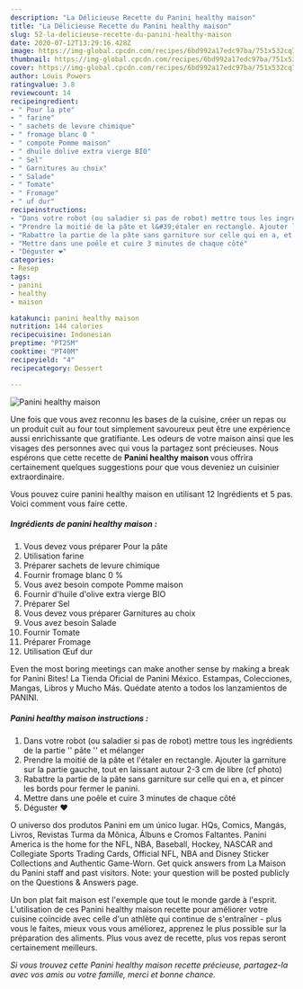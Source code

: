 ```yaml
---
description: "La Délicieuse Recette du Panini healthy maison"
title: "La Délicieuse Recette du Panini healthy maison"
slug: 52-la-delicieuse-recette-du-panini-healthy-maison
date: 2020-07-12T13:29:16.428Z
image: https://img-global.cpcdn.com/recipes/6bd992a17edc97ba/751x532cq70/panini-healthy-maison-photo-principale-de-la-recette.jpg
thumbnail: https://img-global.cpcdn.com/recipes/6bd992a17edc97ba/751x532cq70/panini-healthy-maison-photo-principale-de-la-recette.jpg
cover: https://img-global.cpcdn.com/recipes/6bd992a17edc97ba/751x532cq70/panini-healthy-maison-photo-principale-de-la-recette.jpg
author: Louis Powers
ratingvalue: 3.8
reviewcount: 14
recipeingredient:
- " Pour la pte"
- " farine"
- " sachets de levure chimique"
- " fromage blanc 0 "
- " compote Pomme maison"
- " dhuile dolive extra vierge BIO"
- " Sel"
- " Garnitures au choix"
- " Salade"
- " Tomate"
- " Fromage"
- " uf dur"
recipeinstructions:
- "Dans votre robot (ou saladier si pas de robot) mettre tous les ingrédients de la partie &#39;&#39; pâte &#39;&#39; et mélanger"
- "Prendre la moitié de la pâte et l&#39;étaler en rectangle. Ajouter la garniture sur la partie gauche, tout en laissant autour 2-3 cm de libre (cf photo)"
- "Rabattre la partie de la pâte sans garniture sur celle qui en a, et pincer les bords pour fermer le panini."
- "Mettre dans une poêle et cuire 3 minutes de chaque côté"
- "Déguster ❤️"
categories:
- Resep
tags:
- panini
- healthy
- maison

katakunci: panini healthy maison 
nutrition: 144 calories
recipecuisine: Indonesian
preptime: "PT25M"
cooktime: "PT40M"
recipeyield: "4"
recipecategory: Dessert

---
```



![Panini healthy maison](https://img-global.cpcdn.com/recipes/6bd992a17edc97ba/751x532cq70/panini-healthy-maison-photo-principale-de-la-recette.jpg)

Une fois que vous avez reconnu les bases de la cuisine, créer un repas ou un produit cuit au four tout simplement savoureux peut être une expérience aussi enrichissante que gratifiante. Les odeurs de votre maison ainsi que les visages des personnes avec qui vous la partagez sont précieuses. Nous espérons que cette recette de <strong> Panini healthy maison </strong> vous offrira certainement quelques suggestions pour que vous deveniez un cuisinier extraordinaire.

<!--inarticleads1-->

Vous pouvez cuire panini healthy maison en utilisant 12 Ingrédients et 5 pas. Voici comment vous faire cette.

##### Ingrédients de panini healthy maison :

1. Vous devez vous préparer  Pour la pâte
1. Utilisation  farine
1. Préparer  sachets de levure chimique
1. Fournir  fromage blanc 0 %
1. Vous avez besoin  compote Pomme maison
1. Fournir  d&#39;huile d&#39;olive extra vierge BIO
1. Préparer  Sel
1. Vous devez vous préparer  Garnitures au choix
1. Vous avez besoin  Salade
1. Fournir  Tomate
1. Préparer  Fromage
1. Utilisation  Œuf dur


Even the most boring meetings can make another sense by making a break for Panini Bites! La Tienda Oficial de Panini México. Estampas, Colecciones, Mangas, Libros y Mucho Más. Quédate atento a todos los lanzamientos de PANINI. 

<!--inarticleads2-->

##### Panini healthy maison instructions :

1. Dans votre robot (ou saladier si pas de robot) mettre tous les ingrédients de la partie &#39;&#39; pâte &#39;&#39; et mélanger
1. Prendre la moitié de la pâte et l&#39;étaler en rectangle. Ajouter la garniture sur la partie gauche, tout en laissant autour 2-3 cm de libre (cf photo)
1. Rabattre la partie de la pâte sans garniture sur celle qui en a, et pincer les bords pour fermer le panini.
1. Mettre dans une poêle et cuire 3 minutes de chaque côté
1. Déguster ❤️


O universo dos produtos Panini em um único lugar. HQs, Comics, Mangás, Livros, Revistas Turma da Mônica, Álbuns e Cromos Faltantes. Panini America is the home for the NFL, NBA, Baseball, Hockey, NASCAR and Collegiate Sports Trading Cards, Official NFL, NBA and Disney Sticker Collections and Authentic Game-Worn. Get quick answers from La Maison du Panini staff and past visitors. Note: your question will be posted publicly on the Questions &amp; Answers page. 

<!--inarticleads1-->

<p>
Un bon plat fait maison est l'exemple que tout le monde garde à l'esprit. L'utilisation de ces Panini healthy maison recette pour améliorer votre cuisine coïncide avec celle d'un athlète qui continue de s'entraîner - plus vous le faites, mieux vous vous améliorez, apprenez le plus possible sur la préparation des aliments. Plus vous avez de recette, plus vos repas seront certainement meilleurs.
</p>

<p>
<i>Si vous trouvez cette Panini healthy maison recette précieuse, partagez-la avec vos amis ou votre famille, merci et bonne chance.</i>
</p>
